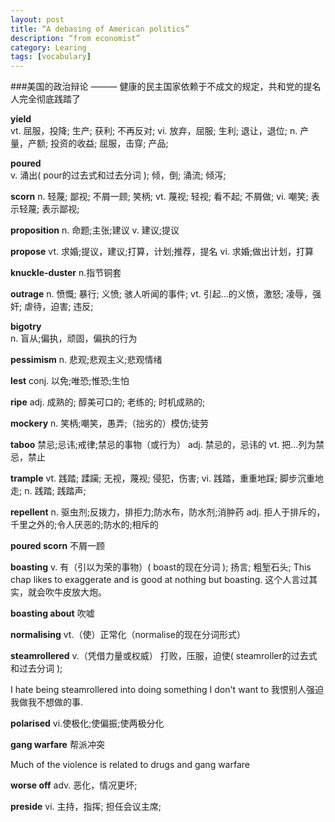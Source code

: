 ```yaml
---
layout: post
title: “A debasing of American politics”
description: “from economist”
category: Learing
tags: [vocabulary]
---
```

###美国的政治辩论
——— 健康的民主国家依赖于不成文的规定，共和党的提名人完全彻底践踏了

**yield**	 
vt.	屈服，投降; 生产; 获利; 不再反对;
vi.	放弃，屈服; 生利; 退让，退位;
n.	产量，产额; 投资的收益; 屈服，击穿; 产品;

**poured**	
v.	涌出( pour的过去式和过去分词 ); 倾，倒; 涌流; 倾泻;

**scorn**
n.	轻蔑; 鄙视; 不屑一顾; 笑柄;
vt.	蔑视; 轻视; 看不起; 不屑做;
vi.	嘲笑; 表示轻蔑; 表示鄙视;

**proposition**
n.
命题;主张;建议
v.
建议;提议

**propose**
vt.
求婚;提议，建议;打算，计划;推荐，提名
vi.
求婚;做出计划，打算

**knuckle-duster** n.指节铜套


**outrage**
n.	愤慨; 暴行; 义愤; 骇人听闻的事件;
vt.	引起…的义愤，激怒; 凌辱，强奸; 虐待，迫害; 违反;


**bigotry**  
n.
盲从;偏执，顽固，偏执的行为

**pessimism**
n.
悲观;悲观主义;悲观情绪

**lest**
conj.
以免;唯恐;惟恐;生怕

**ripe**
adj.	成熟的; 醇美可口的; 老练的; 时机成熟的;


**mockery**
n.
笑柄;嘲笑，愚弄;（拙劣的）模仿;徒劳

**taboo**
禁忌;忌讳;戒律;禁忌的事物（或行为）
adj.
禁忌的，忌讳的
vt.
把…列为禁忌，禁止

**trample**
vt.	践踏; 蹂躏; 无视，蔑视; 侵犯，伤害;
vi.	践踏，重重地踩; 脚步沉重地走;
n.	践踏; 践踏声;

**repellent** 
n.
驱虫剂;反拨力，排拒力;防水布，防水剂;消肿药
adj.
拒人于排斥的，千里之外的;令人厌恶的;防水的;相斥的

**poured scorn** 不屑一顾


**boasting**
v.	有（引以为荣的事物）( boast的现在分词 ); 扬言; 粗堑石头;
This chap likes to exaggerate and is good at nothing but boasting.
这个人言过其实，就会吹牛皮放大炮。

**boasting about** 吹嘘

**normalising**
vt.（使）正常化（normalise的现在分词形式）

**steamrollered** v.（凭借力量或权威） 打败，压服，迫使( steamroller的过去式和过去分词 );

I hate being steamrollered into doing something I don't want to
我恨别人强迫我做我不想做的事.

**polarised**  vi.使极化;使偏振;使两极分化

**gang warfare** 帮派冲突

Much of the violence is related to drugs and gang warfare

**worse off**
adv.	恶化，情况更坏;

**preside**
vi.	主持，指挥; 担任会议主席;




